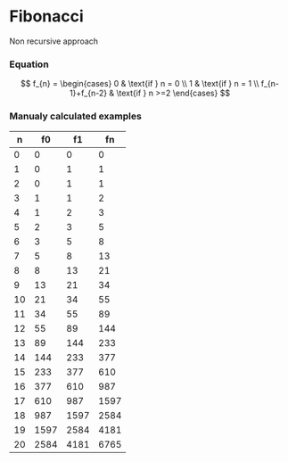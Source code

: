 # Fibonacci
Non recursive approach

### Equation
$$
f_{n}  =  
  \begin{cases} 
  0 & \text{if } n =  0  \\
  1 & \text{if } n = 1 \\
f_{n-1}+f_{n-2} & \text{if } n >=2
  \end{cases}
$$

### Manualy calculated examples
|n|f0|f1|fn|
|-|-|-|-|
|0|0|0|0|
|1|0|1|1|
|2|0|1|1|
|3|1|1|2|
|4|1|2|3|
|5|2|3|5|
|6|3|5|8|
|7|5|8|13|
|8|8|13|21|
|9|13|21|34|
|10|21|34|55|
|11|34|55|89|
|12|55|89|144|
|13|89|144|233|
|14|144|233|377|
|15|233|377|610|
|16|377|610|987|
|17|610|987|1597|
|18|987|1597|2584|
|19|1597|2584|4181|
|20|2584|4181|6765|
